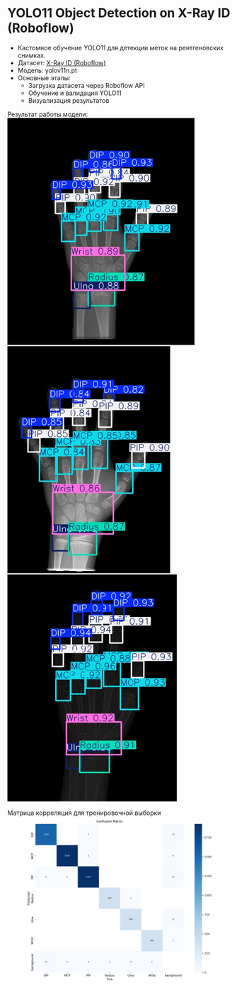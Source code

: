 # YOLO11 Object Detection on X-Ray ID (Roboflow)

- Кастомное обучение YOLO11 для детекции меток на рентгеновских снимках.
- Датасет: [X-Ray ID (Roboflow)](https://universe.roboflow.com/rf-projects/x-ray-id)
- Модель: yolov11n.pt
- Основные этапы:
  - Загрузка датасета через Roboflow API
  - Обучение и валидация YOLO11
  - Визуализация результатов
 
Результат работы модели:
![Sample prediction](res1.jpeg) ![Sample prediction](res2.jpeg) ![Sample prediction](res3.jpeg)


Матрица корреляция для тренировочной выборки
![confusion_matrix](conf_mat.png)
